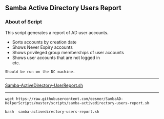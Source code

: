 ## Samba Active Directory Users Report 

### About of Script
This script generates a report of AD user accounts.
- Sorts accounts by creation date
- Shows Never Expiry accounts
- Shows privileged group memberships of user accounts
- Shows user accounts that are not logged in <br>
etc.

`Should be run on the DC machine.`

---

[Samba-ActiveDirectory-UserReport.sh](https://raw.githubusercontent.com/eesmer/SambaAD-HelperScripts/master/scripts/samba-activedirectory-users-report.sh)

---

```
wget https://raw.githubusercontent.com/eesmer/SambaAD-HelperScripts/master/scripts/samba-activedirectory-users-report.sh
```
```
bash  samba-activedirectory-users-report.sh
```
